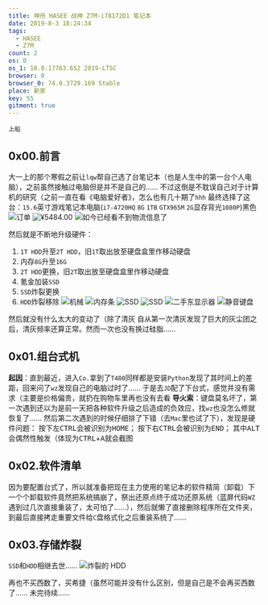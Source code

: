 ```yaml
---
title: 神舟 HASEE 战神 Z7M-i78172D1 笔记本
date: 2019-8-3 18:24:34
tags:
  - HASEE
  - Z7M
count: 2
os: 0
os_1: 10.0.17763.652 2019-LTSC
browser: 0
browser_0: 74.0.3729.169 Stable
place: 新家
key: 55
gitment: true
---
```

    上船
<!-- more -->
## 0x00.前言
大一上的那个寒假之前让`lqw`帮自己选了台笔记本（也是人生中的第一台个人电脑），之前虽然接触过电脑但是并不是自己的……
不过这倒是不耽误自己对于计算机的研究（之前一直在看《电脑爱好者》，怎么也有几十期了`hhh`
最终选择了这台：`15.6`英寸游戏笔记本电脑(`i7-4720HQ` `8G` `1TB` `GTX965M` `2G`显存背光`1080P`)黑色
![订单](https://i1.yuangezhizao.cn/macOS/20210414220557.png!webp)
![¥5484.00](https://i1.yuangezhizao.cn/macOS/20210414221007.png!webp)
![如今已经看不到物流信息了](https://i1.yuangezhizao.cn/Win-10/20190803183408.jpg!webp)

然后就是不断地升级硬件：
1. `1T HDD`升至`2T HDD`，旧`1T`取出放至硬盘盒里作移动硬盘
2. 内存`8G`升至`16G`
3. `2T HDD`更换，旧`2T`取出放至硬盘盒里作移动硬盘
4. 氪金加装`SSD`
5. `SSD`炸裂更换
6. `HDD`炸裂移除
![机械](https://i1.yuangezhizao.cn/macOS/QQ20210414-221304@2x.png!webp)
![内存条](https://i1.yuangezhizao.cn/macOS/QQ20210414-221531@2x.png!webp)
![SSD](https://i1.yuangezhizao.cn/macOS/QQ20210414-221648@2x.png!webp)
![SSD](https://i1.yuangezhizao.cn/macOS/20210414222319.png!webp)
![二手东显示器](https://i1.yuangezhizao.cn/macOS/20210414223439.png!webp)
![静音键盘](https://i1.yuangezhizao.cn/macOS/20210414222938.png!webp)

然后就没有什么太大的变动了（除了清灰
自从第一次清灰发现了巨大的灰尘团之后，清灰频率还算正常。然而一次也没有换过硅脂……

## 0x01.组台式机
**起因**：直到最近，进入`Co.`拿到了`T480`同样都是安装`Python`发现了其时间上的差距，回来问了`wz`发现自己的电脑过时了……
于是去`JD`配了下台式，感觉并没有需求（主要是价格偏贵，就扔在购物车里再也没有去看
**导火索**：键盘莫名坏了，第一次遇到还以为是前一天把各种软件升级之后造成的负效应，找`wz`也没怎么修就恢复了……
然后第二次遇到的时候仔细排了下错（去`Mac`里也试了下），发现是硬件问题：
按下左<kbd>CTRL</kbd>会被识别为<kbd>HOME</kbd>；
按下右<kbd>CTRL</kbd>会被识别为<kbd>END</kbd>；
其中<kbd>ALT</kbd>会偶然性触发（体现为<kbd>CTRL</kbd>+<kbd>A</kbd>就会截图

## 0x02.软件清单
因为要配置台式了，所以就准备把现在主力使用的笔记本的软件精简（卸载）下
一个个卸载软件竟然把系统搞崩了，祭出还原点终于成功还原系统（蓝屏代码`WZ`遇到过几次直接重装了，太可怕了……），然后就懒了直接删除程序所在文件夹，到最后直接拷走重要文件给`C`盘格式化之后重装系统了……

## 0x03.存储炸裂
`SSD`和`HDD`相继去世……
![炸裂的 HDD](https://i1.yuangezhizao.cn/macOS/QQ20210414-224211@2x.png!webp)

再也不买西数了，买希捷（虽然可能并没有什么区别，但是自己是不会再买西数了……
未完待续……